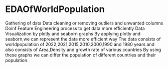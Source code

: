 # EDAOfWorldPopulation
Gathering of data
Data cleaning or removing outliers and unwanted columns
Doinf Feature Engineering process to get data more efficiently 
Data Visualization by plotly and seaborn graphs
By applying plotly and seaborn,we can represent the data more efficient way 
The data consists of worldpopulation of 2022,2021,2015,2010,2000,1990 and 1980 years and also consists of Area,Density and growth rate of various countries
By using these graphs we can differ the population of different countries and their population.

